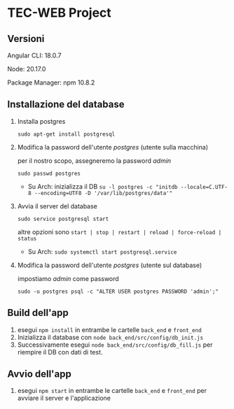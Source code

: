 # TEC-WEB Project

## Versioni
Angular CLI: 18.0.7

Node: 20.17.0

Package Manager: npm 10.8.2

## Installazione del database
1. Installa postgres

    `sudo apt-get install postgresql`
1. Modifica la password dell'utente *postgres* (utente sulla macchina)

    per il nostro scopo, assegneremo la password *admin*

    `sudo passwd postgres`
   - Su Arch: inizializza il DB `su -l postgres -c "initdb --locale=C.UTF-8 --encoding=UTF8 -D '/var/lib/postgres/data'"`
1. Avvia il server del database

    `sudo service postgresql start`

    altre opzioni sono `start | stop | restart | reload | force-reload | status`
   - Su Arch: `sudo systemctl start postgresql.service`
        
1. Modifica la password dell'utente *postgres* (utente sul database)

    impostiamo *admin* come password

    `sudo -u postgres psql -c "ALTER USER postgres PASSWORD 'admin';"`

## Build dell'app
1. esegui `npm install` in entrambe le cartelle `back_end` e `front_end`
1. Inizializza il database con `node back_end/src/config/db_init.js`
1. Successivamente esegui `node back_end/src/config/db_fill.js` per riempire il DB con dati di test.

## Avvio dell'app
1. esegui `npm start` in entrambe le cartelle `back_end` e `front_end` per avviare il server e l'applicazione
